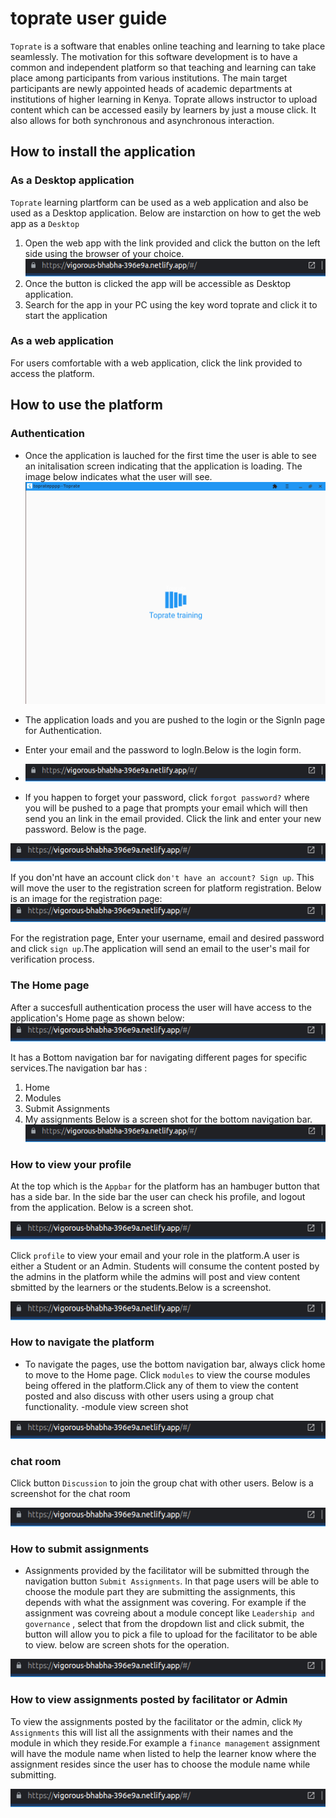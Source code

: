 # toprate user guide 
``Toprate`` is a software that enables online teaching and learning to take place seamlessly. The motivation for this software development is to have a common and independent platform so that teaching and learning can take place among participants from various institutions. The main target participants are newly appointed heads of academic departments at institutions of higher learning in Kenya. Toprate allows instructor to upload content which can be accessed easily by learners by just a mouse click. It also allows for both synchronous and asynchronous interaction.

## How to install the application 
### As a Desktop application
``Toprate`` learning plartform can be used as a web application and also be used as a Desktop application.
Below are instarction on how to get the web app as a ``Desktop``
1. Open the web app with the link provided and click  the button on the left side using the browser of your choice.
 ![My animated logo](https://github.com/flavian-anselmo/toprate-/blob/main/Screenshot%20from%202022-01-20%2023-04-03.png)
2. Once the button is clicked the app will be accessible as Desktop application.
3. Search for the app in your PC  using the key word toprate and click it to start the application 
### As a web application
For users comfortable with a web application, click the link provided to access the platform. 

## How to use the platform
### Authentication 
* Once the application is lauched for the first time the user is able to see an initalisation screen indicating that the application is loading.
The image below indicates what the user will see. 
 ![splash-screen](https://github.com/flavian-anselmo/toprate-/blob/main/splash.png)
* The application loads and you are pushed to the login or the SignIn page for Authentication.
* Enter your email and the password to logIn.Below is the login form.
* 
   ![My animated logo](https://github.com/flavian-anselmo/toprate-/blob/main/Screenshot%20from%202022-01-20%2023-04-03.png)

* If you happen to forget your password, click ``forgot password?`` where you will be pushed to a page that prompts your email which will then send you 
  an link in the email provided. Click the link and enter your new password. Below is the page.
  
 ![My animated logo](https://github.com/flavian-anselmo/toprate-/blob/main/Screenshot%20from%202022-01-20%2023-04-03.png)

If you don'nt have an account click ``don't have an account? Sign up``. This will move the user to the registration screen for platform registration. 
Below is an image for the registration page:
 ![My animated logo](https://github.com/flavian-anselmo/toprate-/blob/main/Screenshot%20from%202022-01-20%2023-04-03.png)


For the registration page, Enter your username, email and desired password and click ``sign up``.The application will send an email to the user's mail for verification process. 
### The Home page 
After a succesfull authentication process the user will have access to the application's Home page as shown below:
 ![My animated logo](https://github.com/flavian-anselmo/toprate-/blob/main/Screenshot%20from%202022-01-20%2023-04-03.png)

It has a Bottom navigation bar for navigating different pages for specific services.The navigation bar has :

1. Home 
2. Modules
3. Submit Assignments 
4. My assignments 
Below is a screen shot for the bottom navigation bar.
 ![My animated logo](https://github.com/flavian-anselmo/toprate-/blob/main/Screenshot%20from%202022-01-20%2023-04-03.png)

### How to view your profile 
At the top which is the ``Appbar`` for the platform has an hambuger button that has a side bar. In the side bar the user can check his profile, and logout from the application. Below is a screen shot.

![My animated logo](https://github.com/flavian-anselmo/toprate-/blob/main/Screenshot%20from%202022-01-20%2023-04-03.png)

Click ``profile`` to view your email and your role in the platform.A user is either a Student or an Admin. 
Students will consume the content posted by the admins in the platform while the admins will post and view content sbmitted by the learners or the 
students.Below is a screenshot.
 
 ![My animated logo](https://github.com/flavian-anselmo/toprate-/blob/main/Screenshot%20from%202022-01-20%2023-04-03.png)

### How to navigate the platform
* To navigate the pages, use the bottom navigation bar, always click home to move to the Home page.
Click ``modules`` to view the course modules being offered in the platform.Click any of them to view the content posted and also discuss with other users 
using a group chat functionality. 
-module view screen shot 
 
 ![My animated logo](https://github.com/flavian-anselmo/toprate-/blob/main/Screenshot%20from%202022-01-20%2023-04-03.png)
### chat room 
Click button ``Discussion`` to join the group chat with other users. Below is a screenshot for the chat room 

![My animated logo](https://github.com/flavian-anselmo/toprate-/blob/main/Screenshot%20from%202022-01-20%2023-04-03.png)
### How to submit assignments 
* Assignments provided by the facilitator will be submitted through the navigation button ``Submit Assignments``. In that page users will be able to choose the module part they are submitting the assignments, this depends with what the assignment was covering. For example if the assignment was covreing about a module concept like ``Leadership and governance`` , select that from the dropdown list and click submit, the button will allow you to pick a file to upload for the facilitator to be able to view. below are screen shots for the operation.


 ![My animated logo](https://github.com/flavian-anselmo/toprate-/blob/main/Screenshot%20from%202022-01-20%2023-04-03.png)
 



### How to view assignments posted by facilitator or Admin 
To view the assignments posted by the facilitator or the admin, click ``My Assignments`` this will list all the assignments with their names and the module in which they reside.For example a ``finance management`` assignment will have the module name when listed to help the learner know where the assignment resides since the user has to choose the module name while submitting.

 ![My animated logo](https://github.com/flavian-anselmo/toprate-/blob/main/Screenshot%20from%202022-01-20%2023-04-03.png)








 
 
